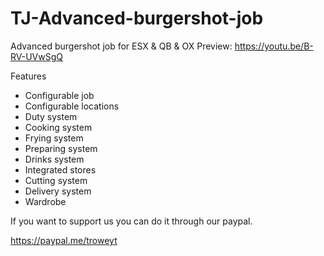 # TJ-Advanced-burgershot-job
Advanced burgershot job for ESX & QB &amp; OX
Preview: https://youtu.be/B-RV-UVwSgQ

Features
- Configurable job
- Configurable locations
- Duty system
- Cooking system
- Frying system
- Preparing system
- Drinks system
- Integrated stores
- Cutting system
- Delivery system
- Wardrobe

If you want to support us you can do it through our paypal.

https://paypal.me/troweyt
